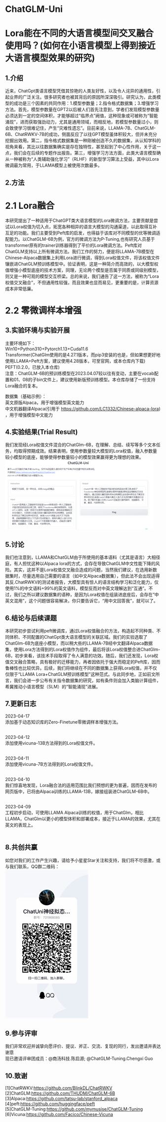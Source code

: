 # ChatGLM-Uni

# Lora能在不同的大语言模型间交叉融合使用吗？(如何在小语言模型上得到接近大语言模型效果的研究)

## 1.介绍
近来，ChatGpt类语言模型凭借其惊艳的人类友好性，以及令人诧异的通用性，引起业界的广泛关注。很多研究者也被其背后的原因所深深吸引。研究认为，此类模型的成功是三个因素的共同作用：1.模型参数量；2.指令格式数据集；3.增强学习方法。首先，模型参数量在GPT2以后被人们首先注意到，学者们发现模型参数量必须达到一定的空间体积，才能够超过“临界点”阙值，这种现象或可被称为“智能涌现”，进而获取强劲动力，尤其是通用领域，而相反地，若模型参数量过小，则会致使学习很难记住，产生“灾难性遗忘”。目前来说，LLAMA-7B、ChatGLM-6B、ChatRWKV-7B的成功，侧面反应了以往GPT模型虽体积较大，但并未充分挖掘出效用。第二，指令格式数据集是一种刚被创造不久的数据集，从认知学科的视角来看，其比以往数据集确实是存在独特性，甚至起到了中心性作用，关于这一点，我们会在后续的专题作出报告。第三，增强学习方法方面，此类大语言模型确从一种被称为“人类辅助强化学习”（RLHF）的新型学习算法上受益，其中以Lora微调最为常用，于LLAMA模型上被使用次数最多。

## 2.方法
# 2.1 Lora融合
本研究提出了一种适用于ChatGPT类大语言模型的Lora微调方法，主要贡献是尝试以Lora权值为切入点，拓宽各种相异的语言大模型的沟通渠道，以此取得互补互足的功能。我们主要受到Peft库的启发，也得益于该库对不同模型的优等微调适配能力。以ChatGLM-6B为例，官方的微调方法为P-Tuning,也有研究人员基于transformer原有的trainer训练器得到了平价的Lora微调方法。Peft库对ChatGLM支持以上所有微调方法。我们工作的努力，便是将LLAMA-7B模型在Chinese-Alpaca数据集上利用Lora进行微调，得到Lora权值文件，将该权值文件镶嵌进ChatGLM预训练模型中。验证表明，这是一种简介而高效的，以大模型权值增强小模型底座的技术方案，同理，无论两个模型是否属于同质或同级别模型，则又是一种可观的模型交互桥梁。总的来说，我们通告了这一方法，被称为“Lora权值交叉融合”，不但通用性较强，而且效果也显而易见，更重要的是，计算资源成本非常低廉。

# 2.2 零微调样本增强

## 3.实验环境与实验开展
主要环境如下：<br>
Win10+Python310+Pytorch1.13+Cuda11.6<br>
Transformer(ChatGlm使用的是4.27.1版本，而pip3安装的也是，但如果想更好地使用LLAMA+Peft方案，建议使用4.28版本，可至官网，或本仓库内下载)<br>
PEFT(0.2.0，已放入本仓库)<br>
注意：ChatGLM-6B的预训练模型在2023.04.07较以往有变动，主要在vocab配置和01、08的子bin文件上，建议使用新版预训练模型。本仓库存储了一份支持Lora融合的复本。<br>

数据集（基础示例）：<br>
英文原版Alpaca，用于增强模型英文能力 <br>
中文机器翻译Alpaca(引用于 https://github.com/LC1332/Chinese-alpaca-lora) ，用于增强模型中文能力<br>

## 4.实验结果(Trial Result)
我们发现经Lora权值文件混合的ChatGlm-6B，在理解、总结、续写等多个文本任务，均取得预期成效。结果表明，使用参数量较大模型的Lora权值，融入参数量较小模型的底座，能够使得参数量较小的模型效果赢得更为理想的效果。<br>
![result](resources/result.png)

## 5.讨论
我们也注意到，LLAMA和ChatGLM由于所使用的基本语料（尤其是语言）大相径庭，有人担忧这种以Alpaca lora的方式，会存在导致ChatGLM中文性能下降的风险。其实，这并不是Lora权值交叉融合造成的问题，当然我们建议，在选用新数据集时，尽量选用自己需要的语言（如中文Alpaca数据集），但此法不会出现适得其反.ChatRWKV的测试者报告，大模型具有惊人的语言结构学习和泛化能力，仅使用1%的中文语料+99%的英文语料，模型反而对中英文理解达到“互通”。不过，我们之所以建议数据集的语种，是因为Lora权值在组装进底座后，会存在“中英文混用”，这个问题很容易解决，你只要告诉它，“用中文回答我”，就可以了。

## 6.结论与后续课题
本研究初步尝试利用peft微调库，通过Lora权值融合的方法，构造起不同种类、不同体积、不同配置的ChatGpt类大语言模型的关联区域。我们的实验选取了ChatGlm-6B为底座小模型，而以稍大些的LLAMA-7B经中文翻译Alpaca数据集，使用Lora方法得到的Lora权值作为组件，最后将该Lora权值整合进ChatGlm-6B，初步来看，该技术手段取得了令人满意的功效。随后，我们还发现，Lora权值交叉融合策略，具有极好的迁移能力，再者因依托于强大而稳定的Peft库，因而鲁棒性也比较优异。后续，我们将继续在不同的数据集上获得Lora权值，并不仅仅限于“LLAMA Lora+ChatGLM预训练模型”这种范式。与此同步地，正如前文所言，我们会进一步公布有关指令数据集的研究，如有条件则会加入类脑计算组件，希冀推动小语言模型（SLM）的“智能涌现”进展。

## 7.更新日志
2023-04-17<br>
添加基于动态知识库的Zero-Finetune零微调样本增强方法。<br><br>

2023-04-12<br>
添加使用vicuna-13B方法得到的Lora权值文件。<br><br>

2023-04-11<br>
添加使用vicuna-7B方法得到的Lora权值文件。<br><br>

2023-04-10<br>
我们惊喜地发现，Lora融合法的适用范围比我们预想的更为普遍，因而在发布的网页版中，已将由Alpaca训练的LLAMA-13B，嫁接组装进ChatGLM-6B中。<br><br>

2023-04-09<br>
工程初步启动，可使用LLAMA Alpaca训练的权值，用于ChatGlm，相比LLAMA，ChatGlm以更小的模型体积和部署成本，接近于LLAMA的效果，尤其在英文的表现上。<br><br>

## 8.共创共赢
如您对我们的工作产生兴趣，请给予小星星Star关注和支持，我们将不尽感激，或与我们联系，QQ群二维码：<br>
![contact](resources/QQgroup.jpg)

## 9.参与评审
我们非常欢迎并诚挚向愿评价、提议、斧正、交流、复现的同行，发出邀请并表达谢意<br>
现已邀请评审团成员：@商汤科技.陈启源; @ChatGLM-Tuning.Chengxi Guo


## 10.致谢
[1]ChatRWKV:https://github.com/BlinkDL/ChatRWKV<br>
[2]ChatGLM:https://github.com/THUDM/ChatGLM-6B<br>
[3]Alpaca:https://github.com/tatsu-lab/stanford_alpaca<br>
[4]peft:https://github.com/huggingface/peft<br>
[5]ChatGLM-Tuning:https://github.com/mymusise/ChatGLM-Tuning<br>
[6]Vicuna:https://github.com/Facico/Chinese-Vicuna<br>
